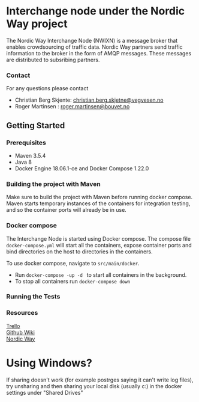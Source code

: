 Interchange node under the Nordic Way project
====

The Nordic Way Interchange Node (NWIXN) is a message broker that 
enables crowdsourcing of traffic data. Nordic Way partners send traffic information
to the broker in the form of AMQP messages. These messages are distributed to subsribing partners.

### Contact
For any questions please contact
* Christian Berg Skjente: christian.berg.skjetne@vegvesen.no
* Roger Martinsen : roger.martinsen@bouvet.no

## Getting Started 

### Prerequisites
* Maven 3.5.4
* Java 8
* Docker Engine 18.06.1-ce and Docker Compose 1.22.0

### Building the project with Maven
Make sure to build the project with Maven before running docker compose.
Maven starts temporary instances of the containers for integration
testing, and so the container ports will already be in use.



### Docker compose
The Interchange Node is started using Docker compose. The compose file 
`docker-compose.yml` will start all the containers, expose container ports
and bind directories on the host to directories in the containers. 

To use docker compose, navigate to `src/main/docker`.

* Run ``docker-compose -up -d `` to start all containers in the background.
* To stop all containers run ``docker-compose down``

### Running the Tests


### Resources
[Trello](https://trello.com/b/MXlcCmye/interchange)   
[Github Wiki](https://github.com/NordicWayInterchange/interchange/wiki)   
[Nordic Way](http://vejdirektoratet.dk/EN/roadsector/Nordicway/Pages/Default.aspx) 


# Using Windows?

If sharing doesn't work (for example postrges saying it can't write log files),
try unsharing and then sharing your local disk (usually c:) in the docker settings under "Shared Drives"


